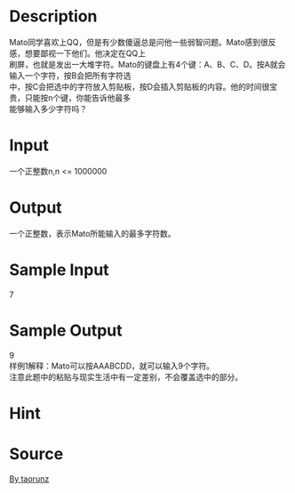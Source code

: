
# Description

<div class="content"><div>
<div>Mato同学喜欢上QQ，但是有少数傻逼总是问他一些弱智问题。Mato感到很反感，想要鄙视一下他们。他决定在QQ上</div>
<div>刷屏，也就是发出一大堆字符。Mato的键盘上有4个键：A、B、C、D。按A就会输入一个字符，按B会把所有字符选</div>
<div>中，按C会把选中的字符放入剪贴板，按D会插入剪贴板的内容。他的时间很宝贵，只能按n个键，你能告诉他最多</div>
<div>能够输入多少字符吗？</div>
</div></div>

# Input

<div class="content"><p>一个正整数n,n &lt;= 1000000</p></div>

# Output

<div class="content"><div>一个正整数，表示Mato所能输入的最多字符数。</div></div>

# Sample Input

<div class="content"><span class="sampledata">7</span></div>

# Sample Output

<div class="content"><span class="sampledata">9<br/>
样例1解释：Mato可以按AAABCDD，就可以输入9个字符。<br/>
注意此题中的粘贴与现实生活中有一定差别，不会覆盖选中的部分。</span></div>

# Hint

<div class="content"><p></p></div>

# Source

<div class="content"><p><a href="problemset.php?search=By taorunz">By taorunz</a></p></div>

